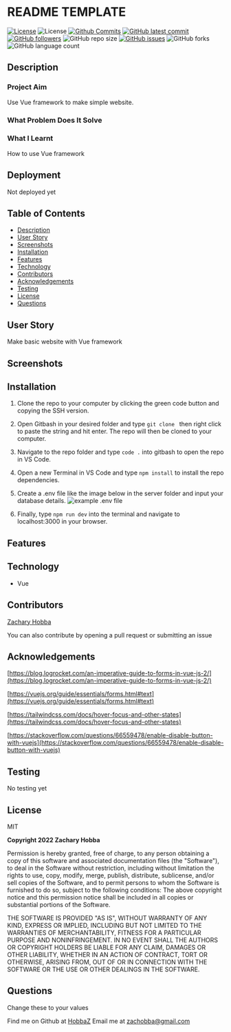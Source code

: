 # README TEMPLATE

[![License](https://img.shields.io/badge/License-MIT-blue.svg)](https://choosealicense.com/licenses/mit/)
![License](https://img.shields.io/badge/Made%20with-Vue-darkgreen.svg)
[![Github Commits](https://img.shields.io/github/commit-activity/w/HobbaZ/Vue-example-site)](https://github.com/HobbaZ/Vue-example-site/commits)
[![GitHub latest commit](https://img.shields.io/github/last-commit/HobbaZ/Vue-example-site)](https://github.com/HobbaZ/Vue-example-site/branches)
[![GitHub followers](https://img.shields.io/github/followers/HobbaZ.svg)]()
![GitHub repo size](https://img.shields.io/github/repo-size/HobbaZ/Vue-example-site)
[![GitHub issues](https://img.shields.io/github/issues/HobbaZ/Vue-example-site)](https://img.shields.io/github/issues/HobbaZ/Vue-example-site)
![GitHub forks](https://img.shields.io/github/forks/HobbaZ/Vue-example-site)
![GitHub language count](https://img.shields.io/github/languages/count/HobbaZ/Vue-example-site)

## Description
### Project Aim ###
Use Vue framework to make simple website.

### What Problem Does It Solve ###


### What I Learnt ###
How to use Vue framework

## Deployment
Not deployed yet


## Table of Contents
- [Description](#description)
- [User Story](#user-story)
- [Screenshots](#screenshots)
- [Installation](#installation)
- [Features](#features)
- [Technology](#technology)
- [Contributors](#contributors)
- [Acknowledgements](#acknowledgements)
- [Testing](#testing)
- [License](#license)
- [Questions](#questions)

## User Story
Make basic website with Vue framework

## Screenshots

## Installation
1. Clone the repo to your computer by clicking the green code button and copying the SSH version.

2. Open Gitbash in your desired folder and type ```git clone ``` then right click to paste the string and hit enter. The repo will then be cloned to your computer.

3. Navigate to the repo folder and type ```code .``` into gitbash to open the repo in VS Code.

4. Open a new Terminal in VS Code and type ```npm install``` to install the repo dependencies.

5. Create a .env file like the image below in the server folder and input your database details.
![example .env file](client/src/assets/images/envexample.PNG)

6. Finally, type ```npm run dev``` into the terminal and navigate to localhost:3000 in your browser.

## Features

## Technology
- Vue


## Contributors
[Zachary Hobba](https://github.com/HobbaZ)

You can also contribute by opening a pull request or submitting an issue

## Acknowledgements
[https://blog.logrocket.com/an-imperative-guide-to-forms-in-vue-js-2/](https://blog.logrocket.com/an-imperative-guide-to-forms-in-vue-js-2/)

[https://vuejs.org/guide/essentials/forms.html#text](https://vuejs.org/guide/essentials/forms.html#text)

[https://tailwindcss.com/docs/hover-focus-and-other-states](https://tailwindcss.com/docs/hover-focus-and-other-states)

[https://stackoverflow.com/questions/66559478/enable-disable-button-with-vuejs](https://stackoverflow.com/questions/66559478/enable-disable-button-with-vuejs)

## Testing
No testing yet

## License

MIT

**Copyright 2022 Zachary Hobba**

Permission is hereby granted, free of charge, to any person obtaining a copy of this software and associated documentation files (the "Software"), to deal in the Software without restriction, including without limitation the rights to use, copy, modify, merge, publish, distribute, sublicense, and/or sell copies of the Software, and to permit persons to whom the Software is furnished to do so, subject to the following conditions:
The above copyright notice and this permission notice shall be included in all copies or substantial portions of the Software.
    
THE SOFTWARE IS PROVIDED "AS IS", WITHOUT WARRANTY OF ANY KIND, EXPRESS OR IMPLIED, INCLUDING BUT NOT LIMITED TO THE WARRANTIES OF MERCHANTABILITY, FITNESS FOR A PARTICULAR PURPOSE AND NONINFRINGEMENT. IN NO EVENT SHALL THE AUTHORS OR COPYRIGHT HOLDERS BE LIABLE FOR ANY CLAIM, DAMAGES OR OTHER LIABILITY, WHETHER IN AN ACTION OF CONTRACT, TORT OR OTHERWISE, ARISING FROM, OUT OF OR IN CONNECTION WITH THE SOFTWARE OR THE USE OR OTHER DEALINGS IN THE SOFTWARE.

## Questions
Change these to your values

Find me on Github at [HobbaZ](https://github.com/HobbaZ)
Email me at [zachobba@gmail.com](zachobba@gmail.com)